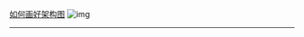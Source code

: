 
[如何画好架构图][1]
![img](https://img-blog.csdnimg.cn/38465b0578854deeae3f8be86aabfb3f.png?x-oss-process=image/watermark,type_d3F5LXplbmhlaQ,shadow_50,text_Q1NETiBA54ix57yW56iL55qE5aSn55m-,size_16,color_FFFFFF,t_70,g_se,x_16)



---

[1]: https://blog.csdn.net/weixin_52392949/article/details/123271499